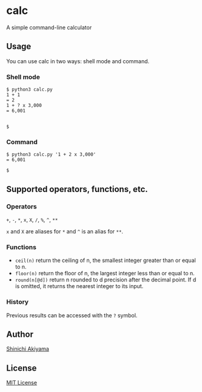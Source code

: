 calc
====

A simple command-line calculator

Usage
-----

You can use calc in two ways: shell mode and command.

### Shell mode ###

```
$ python3 calc.py
1 + 1
= 2
1 + ? x 3,000
= 6,001


$
```

### Command ###

```
$ python3 calc.py '1 + 2 x 3,000'
= 6,001

$
```

Supported operators, functions, etc.
------------------------------------

### Operators ###

`+`, `-`, `*`, `x`, `X`, `/`, `%`, `^`, `**`

`x` and `X` are aliases for `*` and `^` is an alias for `**`.

### Functions ###

* `ceil(n)` return the ceiling of n, the smallest integer greater than or equal to n.
* `floor(n)` return the floor of n, the largest integer less than or equal to n.
* `round(n[@d])` return n rounded to d precision after the decimal point. If d is omitted, it returns the nearest integer to its input.

### History ###

Previous results can be accessed with the `?` symbol.

Author
------

[Shinichi Akiyama](https://github.com/shakiyam)

License
-------

[MIT License](https://opensource.org/licenses/mit)

